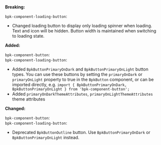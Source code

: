 **Breaking:**

`bpk-component-loading-button`: </br>
- Changed loading button to display only loading spinner when loading. Text and icon will be hidden. Button width is maintained when switching to loading state.

**Added:**

`bpk-component-button`: </br>
`bpk-component-loading-button`: </br>
- Added `BpkButtonPrimaryOnDark` and `BpkButtonPrimaryOnLight` button types.
You can use these buttons by setting the `primaryOnDark` or `primaryOnLight` property to true in the `BpkButton` component, or can be imported directly, e.g. `import { BpkButtonPrimaryOnDark, BpkButtonPrimaryOnLight } from 'bpk-component-button';`
- Added `primaryOnDarkThemeAttributes`, `primaryOnLightThemeAttributes` theme attributes

**Changed:**

`bpk-component-button`: </br>
`bpk-component-loading-button`: </br>
- Deprecated `BpkButtonOutline` button. Use `BpkButtonPrimaryOnDark` or `BpkButtonPrimaryOnLight` instead.

